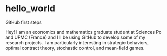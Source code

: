 # hello_world
GitHub first steps

Hey! I am an economics and mathematics graduate student at Sciences Po and UPMC (France) and I ll be using GitHub to develop some of my research projects. I am particularly interesting in strategic behaviors, optimal contract theory, stochastic control, and mean-field games.
